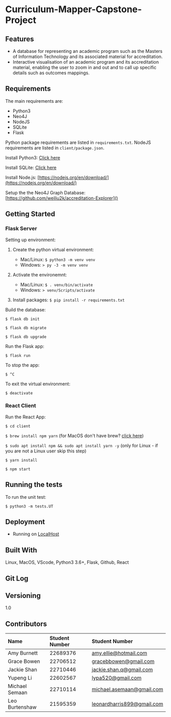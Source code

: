 # Curriculum-Mapper-Capstone-Project

## Features

- A database for representing an academic program such as the Masters of Information Technology and its associated material for accreditation.
- Interactive visualisation of an academic program and its accreditation material, enabling the user to zoom in and out and to call up specific details such as outcomes mappings.

## Requirements

The main requirements are:

- Python3
- Neo4J
- NodeJS
- SQLite
- Flask

Python package requirements are listed in `requirements.txt`. NodeJS requirements are listed in `client/package.json`.

Install Python3: [Click here](https://realpython.com/installing-python/)

Install SQLite: [Click here](https://www.servermania.com/kb/articles/install-sqlite/ "sqlite")

Install Node.js: [https://nodejs.org/en/download/](https://nodejs.org/en/download/)

Setup the the Neo4J Graph Database: [https://github.com/weiliu2k/accreditation-Explorer]()

## Getting Started

### Flask Server

Setting up environment:

1. Create the python virtual environment:

   * Mac/Linux: `$ python3 -m venv venv`
   * Windows: `> py -3 -m venv venv`
2. Activate the environemnt:

   * Mac/Linux: `$ . venv/bin/activate`
   * Windows: `> venv/Scripts/activate`
3. Install packages:
   `$ pip install -r requirements.txt `

Build the database:

`$ flask db init`

`$ flask db migrate`

`$ flask db upgrade`

 Run the Flask app:

`$ flask run`

To stop the app:

`$ ^C`

To exit the virtual environment:

`$ deactivate`

### React Client

Run the React App:

`$ cd client`

`$ brew install npm yarn` (for MacOS don't have brew? [click here](https://brew.sh/ "Homebrew"))

`$ sudo apt install npm && sudo apt install yarn -y` (only for Linux - if you are not a Linux user skip this step)

`$ yarn install`

`$ npm start`

## Running the tests

To run the unit test:

`$ python3 -m tests.UT`

## Deployment

* Running on [LocalHost](https://en.wikipedia.org/wiki/Localhost#:~:text=In%20computer%20networking%2C%20localhost%20is,any%20local%20network%20interface%20hardware.)

## Built With

Linux, MacOS, VScode, Python3 3.6+, Flask, Github, React

## Git Log

## Versioning

1.0

## Contributors

| Name           | Student Number | Student Number             |
| :------------- | :------------- | :-------------             |
| Amy Burnett    | 22689376       | amy.ellie@hotmail.com      |
| Grace Bowen    | 22706512       | gracebbowen@gmail.com      |
| Jackie Shan    | 22710446       | jackie.shan.q@gmail.com    |
| Yupeng Li      | 22602567       | lypa520@gmail.com          |
| Michael Semaan | 22710114       | michael.asemaan@gmail.com  |
| Leo Burtenshaw | 21595359       | leonardharris899@gmail.com |
